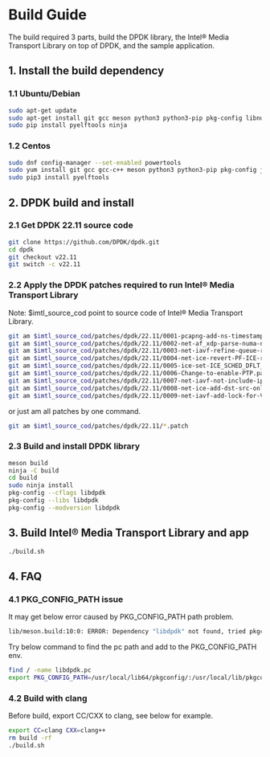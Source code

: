 # Build Guide

The build required 3 parts, build the DPDK library, the Intel® Media Transport Library on top of DPDK, and the sample application.

## 1. Install the build dependency

### 1.1 Ubuntu/Debian

```bash
sudo apt-get update
sudo apt-get install git gcc meson python3 python3-pip pkg-config libnuma-dev libjson-c-dev libpcap-dev libgtest-dev libsdl2-dev libsdl2-ttf-dev libssl-dev
sudo pip install pyelftools ninja
```

### 1.2 Centos

```bash
sudo dnf config-manager --set-enabled powertools
sudo yum install git gcc gcc-c++ meson python3 python3-pip pkg-config json-c-devel libpcap-devel gtest-devel SDL2-devel openssl-devel numactl-devel libasan
sudo pip3 install pyelftools
```

## 2. DPDK build and install

### 2.1 Get DPDK 22.11 source code

```bash
git clone https://github.com/DPDK/dpdk.git
cd dpdk
git checkout v22.11
git switch -c v22.11
```

### 2.2 Apply the DPDK patches required to run Intel® Media Transport Library

Note: $imtl_source_cod point to source code of Intel® Media Transport Library.

```bash
git am $imtl_source_cod/patches/dpdk/22.11/0001-pcapng-add-ns-timestamp-for-copy-api.patch
git am $imtl_source_cod/patches/dpdk/22.11/0002-net-af_xdp-parse-numa-node-id-from-sysfs.patch
git am $imtl_source_cod/patches/dpdk/22.11/0003-net-iavf-refine-queue-rate-limit-configure.patch
git am $imtl_source_cod/patches/dpdk/22.11/0004-net-ice-revert-PF-ICE-rate-limit-to-non-queue-group-.patch
git am $imtl_source_cod/patches/dpdk/22.11/0005-ice-set-ICE_SCHED_DFLT_BURST_SIZE-to-2048.patch
git am $imtl_source_cod/patches/dpdk/22.11/0006-Change-to-enable-PTP.patch
git am $imtl_source_cod/patches/dpdk/22.11/0007-net-iavf-not-include-ipv4_port-for-RTE_ETH_RSS_NONFR.patch
git am $imtl_source_cod/patches/dpdk/22.11/0008-net-ice-add-dst-src-only-support-for-rss-l3-and-l4.patch
git am $imtl_source_cod/patches/dpdk/22.11/0009-net-iavf-add-lock-for-VF-commands.patch
```

or just am all patches by one command.

```bash
git am $imtl_source_cod/patches/dpdk/22.11/*.patch
```

### 2.3 Build and install DPDK library

```bash
meson build
ninja -C build
cd build
sudo ninja install
pkg-config --cflags libdpdk
pkg-config --libs libdpdk
pkg-config --modversion libdpdk
```

## 3. Build Intel® Media Transport Library and app

```bash
./build.sh
```

## 4. FAQ

### 4.1 PKG_CONFIG_PATH issue

It may get below error caused by PKG_CONFIG_PATH path problem.

```bash
lib/meson.build:10:0: ERROR: Dependency "libdpdk" not found, tried pkgconfig
```

Try below command to find the pc path and add to the PKG_CONFIG_PATH env.

```bash
find / -name libdpdk.pc
export PKG_CONFIG_PATH=/usr/local/lib64/pkgconfig/:/usr/local/lib/pkgconfig/
```

### 4.2 Build with clang

Before build, export CC/CXX to clang, see below for example.

```bash
export CC=clang CXX=clang++
rm build -rf
./build.sh
```
